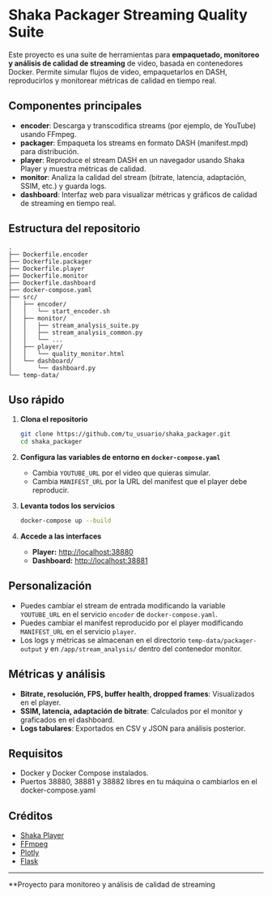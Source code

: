 # Shaka Packager Streaming Quality Suite

Este proyecto es una suite de herramientas para **empaquetado, monitoreo y análisis de calidad de streaming** de video, basada en contenedores Docker. Permite simular flujos de video, empaquetarlos en DASH, reproducirlos y monitorear métricas de calidad en tiempo real.

## Componentes principales

- **encoder**: Descarga y transcodifica streams (por ejemplo, de YouTube) usando FFmpeg.
- **packager**: Empaqueta los streams en formato DASH (manifest.mpd) para distribución.
- **player**: Reproduce el stream DASH en un navegador usando Shaka Player y muestra métricas de calidad.
- **monitor**: Analiza la calidad del stream (bitrate, latencia, adaptación, SSIM, etc.) y guarda logs.
- **dashboard**: Interfaz web para visualizar métricas y gráficos de calidad de streaming en tiempo real.

## Estructura del repositorio

```
.
├── Dockerfile.encoder
├── Dockerfile.packager
├── Dockerfile.player
├── Dockerfile.monitor
├── Dockerfile.dashboard
├── docker-compose.yaml
├── src/
│   ├── encoder/
│   │   └── start_encoder.sh
│   ├── monitor/
│   │   ├── stream_analysis_suite.py
│   │   ├── stream_analysis_common.py
│   │   └── ...
│   ├── player/
│   │   └── quality_monitor.html
│   └── dashboard/
│       └── dashboard.py
└── temp-data/
```

## Uso rápido

1. **Clona el repositorio**
   ```sh
   git clone https://github.com/tu_usuario/shaka_packager.git
   cd shaka_packager
   ```

2. **Configura las variables de entorno en `docker-compose.yaml`**
   - Cambia `YOUTUBE_URL` por el video que quieras simular.
   - Cambia `MANIFEST_URL` por la URL del manifest que el player debe reproducir.

3. **Levanta todos los servicios**
   ```sh
   docker-compose up --build
   ```

4. **Accede a las interfaces**
   - **Player:** [http://localhost:38880](http://localhost:38880)
   - **Dashboard:** [http://localhost:38881](http://localhost:38881)

## Personalización

- Puedes cambiar el stream de entrada modificando la variable `YOUTUBE_URL` en el servicio `encoder` de `docker-compose.yaml`.
- Puedes cambiar el manifest reproducido por el player modificando `MANIFEST_URL` en el servicio `player`.
- Los logs y métricas se almacenan en el directorio `temp-data/packager-output` y en `/app/stream_analysis/` dentro del contenedor monitor.

## Métricas y análisis

- **Bitrate, resolución, FPS, buffer health, dropped frames**: Visualizados en el player.
- **SSIM, latencia, adaptación de bitrate**: Calculados por el monitor y graficados en el dashboard.
- **Logs tabulares**: Exportados en CSV y JSON para análisis posterior.

## Requisitos

- Docker y Docker Compose instalados.
- Puertos 38880, 38881 y 38882 libres en tu máquina o cambiarlos en el docker-compose.yaml

## Créditos

- [Shaka Player](https://github.com/shaka-project/shaka-player)
- [FFmpeg](https://ffmpeg.org/)
- [Plotly](https://plotly.com/)
- [Flask](https://flask.palletsprojects.com/)

---

**Proyecto para monitoreo y análisis de calidad de streaming